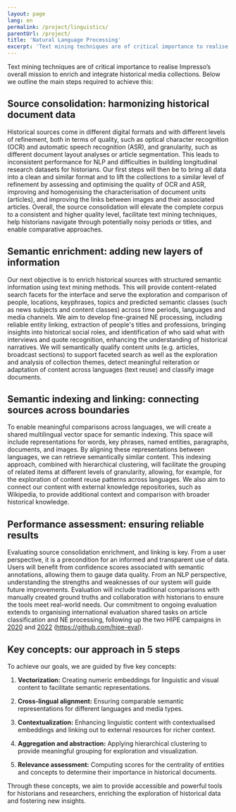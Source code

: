 ```yaml
---
layout: page
lang: en
permalink: /project/linguistics/
parentUrl: /project/
title: 'Natural Language Processing'
excerpt: 'Text mining techniques are of critical importance to realise impresso’s overall mission to enrich and integrate historical media collections.'
---
```


Text mining techniques are of critical importance to realise Impresso’s overall mission to enrich and integrate historical media collections. Below we outline the main steps required to achieve this:

<!-- more -->

## Source consolidation: harmonizing historical document data

Historical sources come in different digital formats and with different levels of refinement, both in terms of quality, such as optical character recognition (OCR) and automatic speech recognition (ASR), and granularity, such as different document layout analyses or article segmentation. This leads to inconsistent performance for NLP and difficulties in building longitudinal research datasets for historians. Our first steps will then be to bring all data into a clean and similar format and to lift the collections to a similar level of refinement by assessing and optimising the quality of OCR and ASR, improving and homogenising the characterisation of document units (articles), and improving the links between images and their associated articles. Overall, the source consolidation will elevate the complete corpus to a consistent and higher quality level, facilitate text mining techniques, help historians navigate through potentially noisy periods or titles, and enable comparative approaches.

## Semantic enrichment: adding new layers of information

Our next objective is to enrich historical sources with structured semantic information using text mining methods. This will provide content-related search facets for the interface and serve the exploration and comparison of people, locations, keyphrases, topics and predicted semantic classes (such as news subjects and content classes) across time periods, languages and media channels. We aim to develop fine-grained NE processing, including reliable entity linking, extraction of people's titles and professions, bringing insights into historical social roles, and identification of who said what with interviews and quote recognition, enhancing the understanding of historical narratives. We will semantically qualify content units (e.g. articles, broadcast sections) to support faceted search as well as the exploration and analysis of collection themes, detect meaningful reiteration or adaptation of content across languages (text reuse) and classify image documents.

## Semantic indexing and linking: connecting sources across boundaries

To enable meaningful comparisons across languages, we will create a shared multilingual vector space for semantic indexing. This space will include representations for words, key phrases, named entities, paragraphs, documents, and images. By aligning these representations between languages, we can retrieve semantically similar content. This indexing approach, combined with hierarchical clustering, will facilitate the grouping of related items at different levels of granularity, allowing, for example, for the exploration of content reuse patterns across languages. We also aim to connect our content with external knowledge repositories, such as Wikipedia, to provide additional context and comparison with broader historical knowledge.

## Performance assessment: ensuring reliable results

Evaluating source consolidation enrichment, and linking is key. From a user perspective, it is a precondition for an informed and transparent use of data. Users will benefit from confidence scores associated with semantic annotations, allowing them to gauge data quality. From an NLP perspective, understanding the strengths and weaknesses of our system will guide future improvements. Evaluation will include traditional comparisons with manually created ground truths and collaboration with historians to ensure the tools meet real-world needs. Our commitment to ongoing evaluation extends to organising international evaluation shared tasks on article classification and NE processing, following up the two HIPE campaigns in [2020](https://impresso.github.io/CLEF-HIPE-2020/) and [2022](https://hipe-eval.github.io/HIPE-2022/) (https://github.com/hipe-eval).

## Key concepts: our approach in 5 steps

To achieve our goals, we are guided by five key concepts:

1.  **Vectorization:** Creating numeric embeddings for linguistic and visual content to facilitate semantic representations.

2.  **Cross-lingual alignment:** Ensuring comparable semantic representations for different languages and media types.

3.  **Contextualization:** Enhancing linguistic content with contextualised embeddings and linking out to external resources for richer context.

4.  **Aggregation and abstraction:** Applying hierarchical clustering to provide meaningful grouping for exploration and visualization.

5.  **Relevance assessment:** Computing scores for the centrality of entities and concepts to determine their importance in historical documents.

Through these concepts, we aim to provide accessible and powerful tools for historians and researchers, enriching the exploration of historical data and fostering new insights.
